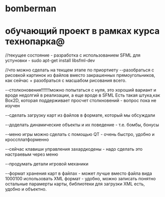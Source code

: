 bomberman
=========
обучающий проект в рамках курса технопарка@
=========
//текущее состояние - разработка с использованием SFML
для устуновки - sudo apt-get install libsfml-dev


//что можно сделать на текщем этапе по приортиету
--разобраться с рисовкой картинок из файлов вместо закрашенных прямоугольников, как сейчас + разобраться с масшабом рисования всего.

--столконовения!!!!!!!можно попытаться с нуля, это хороший вариант и вроде недолгий в реализации, а еще вроде в SFML Есть такая штука,как Box2D, которая поддерживает просчет столкновений - вопрос пока не изучен

--сделать загрузку карт из файлов в формате, который мы обсуждали  

--доделать динамические объекты и их поведение - т.е. бомбы, бонусы

--меню игры можно сделать с помощью QT - очень быстро, удобно и кроссплатформенно

--сейчас клавиши управления захардкодены - надо сделать это настраевым через меню

--продумать детали игровой механики

--формат хранения карт в файлах - может лучше вместо файла вида 1000100 использовать XML формат - удобно, можно записать понятно остальные парамерты карты, библиотеки для загрузки XML есть, удобно и объектно.
